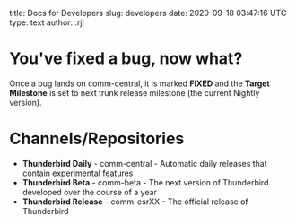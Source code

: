 title: Docs for Developers
slug: developers
date: 2020-09-18 03:47:16 UTC
type: text
author: :rjl

# You've fixed a bug, now what?

Once a bug lands on comm-central, it is marked **FIXED** and the
**Target Milestone** is set to next trunk release milestone (the current
Nightly version).

# Channels/Repositories

* **Thunderbird Daily** - comm-central - Automatic daily releases that contain
    experimental features
* **Thunderbird Beta** - comm-beta - The next version of Thunderbird developed
    over the course of a year
* **Thunderbird Release** - comm-esrXX - The official release of Thunderbird


